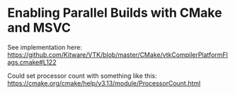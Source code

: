 # Enabling Parallel Builds with CMake and MSVC

See implementation here: https://github.com/Kitware/VTK/blob/master/CMake/vtkCompilerPlatformFlags.cmake#L122

Could set processor count with something like this:
https://cmake.org/cmake/help/v3.13/module/ProcessorCount.html
